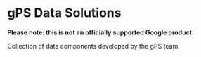 # gPS Data Solutions

**Please note: this is not an officially supported Google product.**

Collection of data components developed by the gPS team.